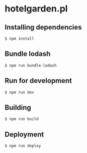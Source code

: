 # hotelgarden.pl

## Installing dependencies

```
$ npm install
```

## Bundle lodash
```
$ npm run bundle-lodash
```

## Run for development
```
$ npm run dev
```

## Building
```
$ npm run build
```

## Deployment
```
$ npm run deploy
```
